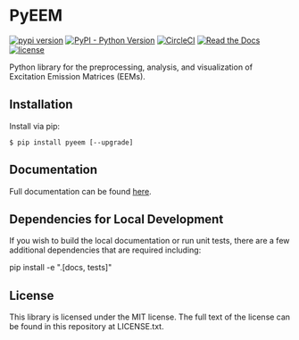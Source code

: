 # PyEEM

[![pypi version](https://img.shields.io/pypi/v/pyeem.svg 'pypi version')](https://pypi.org/project/pyeem/)
[![PyPI - Python Version](https://img.shields.io/pypi/pyversions/pyeem.svg)](https://pypi.org/project/pyeem/)
[![CircleCI](https://circleci.com/gh/drewmee/PyEEM.svg?style=shield&circle-token=ccdb16078dcb8ee4e4c9b923f547fc7cb2742aae)](https://app.circleci.com/pipelines/github/drewmee/PyEEM)
[![Read the Docs](https://readthedocs.org/projects/drewmee-demo/badge/?version=latest)](https://pyeem.readthedocs.io/)
[![license](https://img.shields.io/github/license/mashape/apistatus.svg)](https://github.com/drewmee/PyEEM/blob/master/LICENSE)
<!--- Badge for codecov -->

Python library for the preprocessing, analysis, and visualization of Excitation Emission Matrices (EEMs).

## Installation

Install via pip:

    $ pip install pyeem [--upgrade]

## Documentation

  Full documentation can be found [here](https://pyeem.readthedocs.io/).

## Dependencies for Local Development

If you wish to build the local documentation or run unit tests, there are a few additional dependencies that are required including:

pip install -e ".[docs, tests]"

## License

This library is licensed under the MIT license. The full text of the license can be found in this repository at LICENSE.txt.